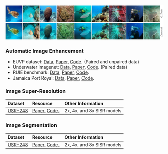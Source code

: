 ![det-1a](/ims/paired_euvp.jpg)

### Automatic Image Enhancement
- EUVP dataset: [Data](http://irvlab.cs.umn.edu/resources/euvp-dataset), [Paper](https://arxiv.org/abs/1903.09766), [Code](https://github.com/xahidbuffon/funie-gan). (Paired and unpaired data)
- Underwater imagenet: [Data](http://irvlab.cs.umn.edu/resources/), [Paper](https://ieeexplore.ieee.org/document/8460552), [Code](https://github.com/cameronfabbri/Underwater-Color-Correction). (Paired data)
- RUIE benchmark: [Data](http://irvlab.cs.umn.edu/resources/euvp-dataset), [Paper](https://arxiv.org/abs/1901.05320), [Code](https://github.com/dlut-dimt/Realworld-Underwater-Image-Enhancement-RUIE-Benchmark).
- Jamaica Port Royal: [Data](https://github.com/kskin/WaterGAN/), [Paper](https://arxiv.org/abs/1702.07392), [Code](https://github.com/kskin/WaterGAN/).



### Image Super-Resolution
| Dataset  | Resource   | Other Information |
|:------------------------|:---------------------|:---------------------|
| [USR-248](http://irvlab.cs.umn.edu/resources/usr-248-dataset) | [Paper.](https://arxiv.org/abs/1909.09437) [Code.](https://github.com/xahidbuffon/srdrm). | 2x, 4x, and 8x SISR models |


### Image Segmentation
| Dataset  | Resource   | Other Information |
|:------------------------|:---------------------|:---------------------|
| [USR-248](http://irvlab.cs.umn.edu/resources/usr-248-dataset) | [Paper.](https://arxiv.org/abs/1909.09437) [Code.](https://github.com/xahidbuffon/srdrm). | 2x, 4x, and 8x SISR models |


